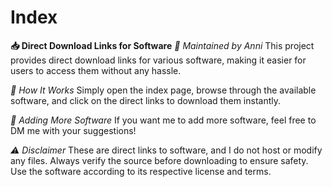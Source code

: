 # Index
**📥 Direct Download Links for Software**
*🔹 Maintained by Anni*
This project provides direct download links for various software, making it easier for users to access them without any hassle.

*🚀 How It Works*
Simply open the index page, browse through the available software, and click on the direct links to download them instantly.

*🔧 Adding More Software*
If you want me to add more software, feel free to DM me with your suggestions!

*⚠️ Disclaimer*
These are direct links to software, and I do not host or modify any files.
Always verify the source before downloading to ensure safety.
Use the software according to its respective license and terms.
